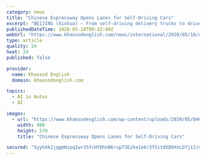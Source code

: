 ```yaml
---
category: news
title: "Chinese Expressway Opens Lanes for Self-Driving Cars"
excerpt: "BEIJING (Xinhua) — From self-driving delivery trucks to driverless vans disinfecting roads, the COVID-19 outbreak has put driverless vehicles in the spotlight."
publishedDateTime: 2020-05-18T09:32:00Z
webUrl: "https://www.khaosodenglish.com/news/international/2020/05/18/chinese-expressway-opens-lanes-for-self-driving-cars/"
type: article
quality: 24
heat: 24
published: false

provider:
  name: Khaosod English
  domain: khaosodenglish.com

topics:
  - AI in Autos
  - AI

images:
  - url: "https://www.khaosodenglish.com/wp-content/uploads/2020/05/84629384_2387280438229411_7557060352484048896_o-1.jpg"
    width: 900
    height: 570
    title: "Chinese Expressway Opens Lanes for Self-Driving Cars"

secured: "SyyhXk2jqgmHzpqIw+35fcHYDhnB6rupT3EzhaIe6r3f5itdXB9XnLD7j1J/mKc5sL9EHTeDKlGLujVbpamOPHr5CysZ4hHgcf8z4u0oHjld/hUhJ7tAJzHA1HxHxW0KY9mDSEMZ0aFrzml10ofdnI6wr+LG/dHOqInIEk8DnLbH+BqV0JjAecWOOvo84Lc6aby9jcTpkWyp9tipZQAbivIHHoPD+pFvTWvZcK9OZxQc3t1CLoXtWqcazk8idh3MwU4wnhPBqx3p0sOHLKfn7FKIJx+2tHW2VOZ7rOsBqy8LwSSBr6Nwkl/TVhC5YepP;EsV4smAy4H5+Bqd1X/PEqQ=="
---
```


